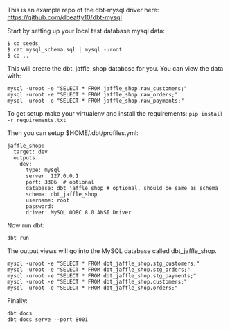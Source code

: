 This is an example repo of the dbt-mysql driver here: https://github.com/dbeatty10/dbt-mysql

Start by setting up your local test database mysql data:

```
$ cd seeds
$ cat mysql_schema.sql | mysql -uroot
$ cd ..
```

This will create the dbt_jaffle_shop database for you. You can view the data with:

```
mysql -uroot -e "SELECT * FROM jaffle_shop.raw_customers;"
mysql -uroot -e "SELECT * FROM jaffle_shop.raw_orders;"
mysql -uroot -e "SELECT * FROM jaffle_shop.raw_payments;"
```


To get setup make your virtualenv and install the requirements: `pip install -r requirements.txt`


Then you can setup $HOME/.dbt/profiles.yml:

```
jaffle_shop:
  target: dev
  outputs:
    dev:
      type: mysql
      server: 127.0.0.1
      port: 3306  # optional
      database: dbt_jaffle_shop # optional, should be same as schema
      schema: dbt_jaffle_shop
      username: root
      password:
      driver: MySQL ODBC 8.0 ANSI Driver
```

Now run dbt:

```
dbt run
```

The output views will go into the MySQL database called dbt_jaffle_shop.

```
mysql -uroot -e "SELECT * FROM dbt_jaffle_shop.stg_customers;"
mysql -uroot -e "SELECT * FROM dbt_jaffle_shop.stg_orders;"
mysql -uroot -e "SELECT * FROM dbt_jaffle_shop.stg_payments;"
mysql -uroot -e "SELECT * FROM dbt_jaffle_shop.customers;"
mysql -uroot -e "SELECT * FROM dbt_jaffle_shop.orders;"
```

Finally:

```
dbt docs
dbt docs serve --port 8001
```
